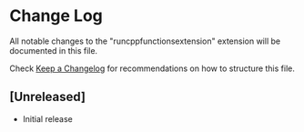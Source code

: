 # Change Log

All notable changes to the "runcppfunctionsextension" extension will be documented in this file.

Check [Keep a Changelog](http://keepachangelog.com/) for recommendations on how to structure this file.

## [Unreleased]

- Initial release